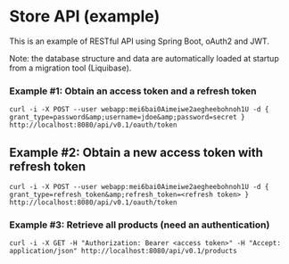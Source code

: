 # Store API (example)

This is an example of RESTful API using Spring Boot, oAuth2 and JWT.

Note: the database structure and data are automatically loaded at startup from a migration tool (Liquibase).

### Example #1: Obtain an access token and a refresh token
``
curl -i -X POST --user webapp:mei6bai0Aimeiwe2aegheebohnoh1U -d { grant_type=password&amp;username=jdoe&amp;password=secret } http://localhost:8080/api/v0.1/oauth/token
``

## Example #2: Obtain a new access token with refresh token
``
curl -i -X POST --user webapp:mei6bai0Aimeiwe2aegheebohnoh1U -d { grant_type=refresh_token&amp;refresh_token=<refresh token> } http://localhost:8080/api/v0.1/oauth/token
``

### Example #3: Retrieve all products (need an authentication)
``
curl -i -X GET -H "Authorization: Bearer <access token>" -H "Accept: application/json" http://localhost:8080/api/v0.1/products
``




